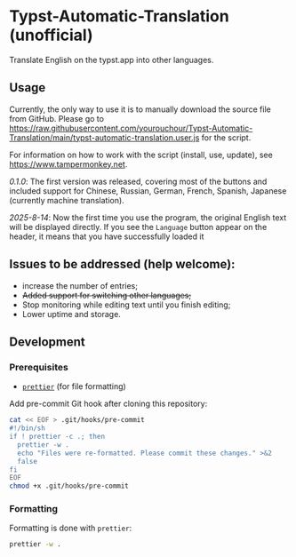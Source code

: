 # Typst-Automatic-Translation (unofficial)

Translate English on the typst.app into other languages.

## Usage

Currently, the only way to use it is to manually download the source file from GitHub. Please go to https://raw.githubusercontent.com/yourouchour/Typst-Automatic-Translation/main/typst-automatic-translation.user.js for the script.

For information on how to work with the script (install, use, update), see https://www.tampermonkey.net.

*0.1.0*: The first version was released, covering most of the buttons and included support for Chinese, Russian, German, French, Spanish, Japanese (currently machine translation).

*2025-8-14*: Now the first time you use the program, the original English text will be displayed directly. If you see the `Language` button appear on the header, it means that you have successfully loaded it

## Issues to be addressed (help welcome):

- increase the number of entries;
- ~~Added support for switching other languages;~~
- Stop monitoring while editing text until you finish editing;
- Lower uptime and storage.

## Development

### Prerequisites

- [`prettier`](https://prettier.io) (for file formatting)

Add pre-commit Git hook after cloning this repository:

```sh
cat << EOF > .git/hooks/pre-commit
#!/bin/sh
if ! prettier -c .; then
  prettier -w .
  echo "Files were re-formatted. Please commit these changes." >&2
  false
fi
EOF
chmod +x .git/hooks/pre-commit
```

### Formatting

Formatting is done with `prettier`:

```sh
prettier -w .
```
